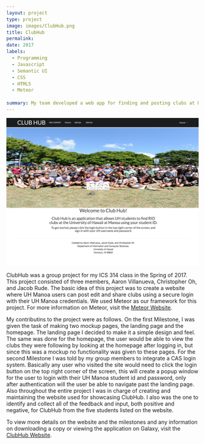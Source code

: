 ```yaml
---
layout: project
type: project
image: images/ClubHub.png
title: ClubHub
permalink: 
date: 2017
labels:
  - Programming
  - Javascript
  - Semantic UI
  - CSS
  - HTML5
  - Meteor
  
summary: My team developed a web app for finding and posting clubs at UH Manoa
---
```


<img class="ui medium right floated rounded image" src="/images/ClubHub2.png">


ClubHub was a group project for my ICS 314 class in the Spring of 2017.  This project consisted of three members, Aaron Villanueva, Christopher Oh, and Jacob Rude.  The basic idea of this project was to create a website where UH Manoa users can post edit and share clubs using a secure login with their UH Manoa credentials.  We used Meteor as our framework for this project.  For more information on Meteor, visit the [Meteor Website](https://www.meteor.com/).

My contributins to the project were as follows.  On the first Milestone, I was given the task of making two mockup pages, the landing page and the homepage.  The landing page I decided to make it a simple design and feel.  The same was done for the homepage, the user would be able to view the clubs they were following by looking at the homepage after logging in, but since this was a mockup no functionality was given to these pages.  For the second Milestone I was told by my group members to integrate a CAS login system.  Basically any user who visited the site would need to click the login button on the top right corner of the screen, this will create a popup window for the user to login with their UH Manoa student id and password, only after authentication will the user be able to navigate past the landing page.  Also throughout the entire project I was in charge of creating and maintaining the website used for showcasing ClubHub.  I also was the one to identify and collect all of the feedback and input, both positive and negative, for ClubHub from the five students listed on the website. 

To view more details on the website and the milestones and any information on downloading a copy or viewing the application on Galaxy, visit the [ClubHub Website](https://rude-oh-villanueva.github.io/).
